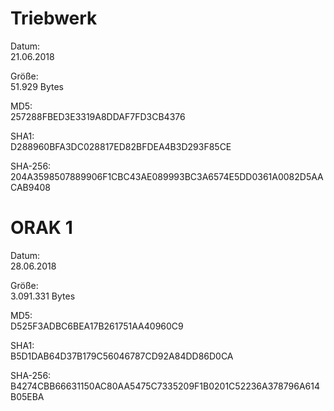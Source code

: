 # Triebwerk
Datum:<br>
21.06.2018

Größe:<br>
51.929 Bytes

MD5:<br>
257288FBED3E3319A8DDAF7FD3CB4376

SHA1:<br>
D288960BFA3DC028817ED82BFDEA4B3D293F85CE

SHA-256:<br>
204A3598507889906F1CBC43AE089993BC3A6574E5DD0361A0082D5AACAB9408

# ORAK 1
Datum:<br>
28.06.2018

Größe:<br>
3.091.331 Bytes

MD5:<br>
D525F3ADBC6BEA17B261751AA40960C9

SHA1:<br>
B5D1DAB64D37B179C56046787CD92A84DD86D0CA

SHA-256:<br>
B4274CBB66631150AC80AA5475C7335209F1B0201C52236A378796A614B05EBA
